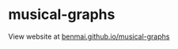 # musical-graphs

View website at [benmai.github.io/musical-graphs](http://benmai.github.io/musical-graphs)
